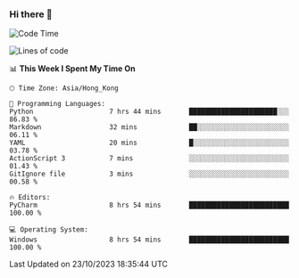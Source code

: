 ### Hi there 👋

<!--
**RoiexLee/RoiexLee** is a ✨ _special_ ✨ repository because its `README.md` (this file) appears on your GitHub profile.

Here are some ideas to get you started:

- 🔭 I’m currently working on ...
- 🌱 I’m currently learning ...
- 👯 I’m looking to collaborate on ...
- 🤔 I’m looking for help with ...
- 💬 Ask me about ...
- 📫 How to reach me: ...
- 😄 Pronouns: ...
- ⚡ Fun fact: ...
-->

<!--START_SECTION:waka-->
![Code Time](http://img.shields.io/badge/Code%20Time-372%20hrs%2039%20mins-blue)

![Lines of code](https://img.shields.io/badge/From%20Hello%20World%20I%27ve%20Written-37.4%20thousand%20lines%20of%20code-blue)

📊 **This Week I Spent My Time On** 

```text
🕑︎ Time Zone: Asia/Hong_Kong

💬 Programming Languages: 
Python                   7 hrs 44 mins       ██████████████████████░░░   86.83 % 
Markdown                 32 mins             ██░░░░░░░░░░░░░░░░░░░░░░░   06.11 % 
YAML                     20 mins             █░░░░░░░░░░░░░░░░░░░░░░░░   03.78 % 
ActionScript 3           7 mins              ░░░░░░░░░░░░░░░░░░░░░░░░░   01.43 % 
GitIgnore file           3 mins              ░░░░░░░░░░░░░░░░░░░░░░░░░   00.58 % 

🔥 Editors: 
PyCharm                  8 hrs 54 mins       █████████████████████████   100.00 % 

💻 Operating System: 
Windows                  8 hrs 54 mins       █████████████████████████   100.00 % 
```


 Last Updated on 23/10/2023 18:35:44 UTC
<!--END_SECTION:waka-->
